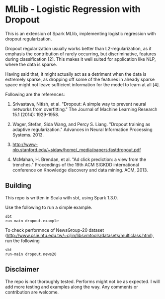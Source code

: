 
# MLlib - Logistic Regression with Dropout 

 This is an extension of Spark MLlib, implementing logistic regression with dropout regularization.

 Dropout regularization usually works better than L2-regularization, as it emphasis the contribution of
 rarely occurring, but discriminative, features during classification [2]. This makes it well suited for application like NLP,
 where the data is sparse.
 
 Having said that, it might actually act as a detriment when the data is extremely sparse, as dropping off some of the features
 in already sparse space might not leave sufficient information for the model to learn at all [4].

 Following are the references:

 1. Srivastava, Nitish, et al. "Dropout: A simple way to prevent neural networks from overfitting." The Journal of Machine Learning Research 15.1 (2014): 1929-1958.

 2. Wager, Stefan, Sida Wang, and Percy S. Liang. "Dropout training as adaptive regularization." Advances in Neural Information Processing Systems. 2013.

 3. http://www-nlp.stanford.edu/~sidaw/home/_media/papers:fastdropout.pdf
 
 4. McMahan, H. Brendan, et al. "Ad click prediction: a view from the trenches." Proceedings of the 19th ACM SIGKDD international conference on Knowledge discovery and data mining. ACM, 2013.


## Building
 
 This repo is written in Scala with sbt, using Spark 1.3.0.

 Use the following to run a simple example.
 
    sbt
    run-main dropout.example
    
 To check performnce of NewsGroup-20 dataset (http://www.csie.ntu.edu.tw/~cjlin/libsvmtools/datasets/multiclass.html), 
 run the following
 
    sbt 
    run-main dropout.news20
 
 
## Disclaimer
 
 The repo is not thoroughly tested. Performs might not be as expected. I will add more testing and examples along the way.
 Any comments or contribution are welcome.
 